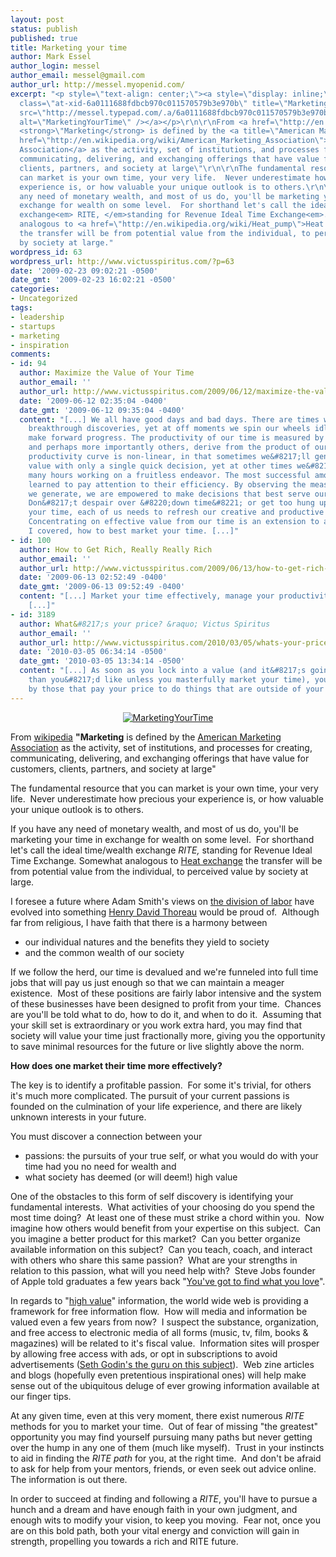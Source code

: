 ```yaml
---
layout: post
status: publish
published: true
title: Marketing your time
author: Mark Essel
author_login: messel
author_email: messel@gmail.com
author_url: http://messel.myopenid.com/
excerpt: "<p style=\"text-align: center;\"><a style=\"display: inline;\" href=\"http://www.flickr.com/photos/kwerfeldein/\"><img
  class=\"at-xid-6a0111688fdbcb970c011570579b3e970b\" title=\"MarketingYourTime\"
  src=\"http://messel.typepad.com/.a/6a0111688fdbcb970c011570579b3e970b-500pi\" border=\"0\"
  alt=\"MarketingYourTime\" /></a></p>\r\n\r\nFrom <a href=\"http://en.wikipedia.org/wiki/Marketing\">wikipedia</a>
  <strong>\"Marketing</strong> is defined by the <a title=\"American Marketing Association\"
  href=\"http://en.wikipedia.org/wiki/American_Marketing_Association\">American Marketing
  Association</a> as the activity, set of institutions, and processes for creating,
  communicating, delivering, and exchanging offerings that have value for customers,
  clients, partners, and society at large\"\r\n\r\nThe fundamental resource that you
  can market is your own time, your very life.  Never underestimate how precious your
  experience is, or how valuable your unique outlook is to others.\r\n\r\nIf you have
  any need of monetary wealth, and most of us do, you'll be marketing your time in
  exchange for wealth on some level.  For shorthand let's call the ideal time/wealth
  exchange<em> RITE, </em>standing for Revenue Ideal Time Exchange<em>. </em>Somewhat
  analogous to <a href=\"http://en.wikipedia.org/wiki/Heat_pump\">Heat exchange</a>
  the transfer will be from potential value from the individual, to perceived value
  by society at large."
wordpress_id: 63
wordpress_url: http://www.victusspiritus.com/?p=63
date: '2009-02-23 09:02:21 -0500'
date_gmt: '2009-02-23 16:02:21 -0500'
categories:
- Uncategorized
tags:
- leadership
- startups
- marketing
- inspiration
comments:
- id: 94
  author: Maximize the Value of Your Time
  author_email: ''
  author_url: http://www.victusspiritus.com/2009/06/12/maximize-the-value-of-your-time/
  date: '2009-06-12 02:35:04 -0400'
  date_gmt: '2009-06-12 09:35:04 -0400'
  content: "[...] We all have good days and bad days. There are times when we make
    breakthrough discoveries, yet at off moments we spin our wheels idly unable to
    make forward progress. The productivity of our time is measured by the value we,
    and perhaps more importantly others, derive from the product of our efforts. Our
    productivity curve is non-linear, in that sometimes we&#8217;ll generate fantastic
    value with only a single quick decision, yet at other times we&#8217;ll spend
    many hours working on a fruitless endeavor. The most successful among us have
    learned to pay attention to their efficiency. By observing the measurable value
    we generate, we are empowered to make decisions that best serve our productivity.
    Don&#8217;t despair over &#8220;down time&#8221; or get too hung up on optimizing
    your time, each of us needs to refresh our creative and productive energies periodically.
    Concentrating on effective value from our time is an extension to an earlier topic
    I covered, how to best market your time. [...]"
- id: 100
  author: How to Get Rich, Really Really Rich
  author_email: ''
  author_url: http://www.victusspiritus.com/2009/06/13/how-to-get-rich-really-really-rich/
  date: '2009-06-13 02:52:49 -0400'
  date_gmt: '2009-06-13 09:52:49 -0400'
  content: "[...] Market your time effectively, manage your productivity masterfully
    [...]"
- id: 3189
  author: What&#8217;s your price? &raquo; Victus Spiritus
  author_email: ''
  author_url: http://www.victusspiritus.com/2010/03/05/whats-your-price/
  date: '2010-03-05 06:34:14 -0500'
  date_gmt: '2010-03-05 13:34:14 -0500'
  content: "[...] As soon as you lock into a value (and it&#8217;s going to be less
    than you&#8217;d like unless you masterfully market your time), you will be pushed
    by those that pay your price to do things that are outside of your [...]"
---
```

<p style="text-align: center;"><a style="display: inline;" href="http://www.flickr.com/photos/kwerfeldein/"><img class="at-xid-6a0111688fdbcb970c011570579b3e970b" title="MarketingYourTime" src="http://messel.typepad.com/.a/6a0111688fdbcb970c011570579b3e970b-500pi" border="0" alt="MarketingYourTime" /></a></p>
<p>From <a href="http://en.wikipedia.org/wiki/Marketing">wikipedia</a> <strong>"Marketing</strong> is defined by the <a title="American Marketing Association" href="http://en.wikipedia.org/wiki/American_Marketing_Association">American Marketing Association</a> as the activity, set of institutions, and processes for creating, communicating, delivering, and exchanging offerings that have value for customers, clients, partners, and society at large"</p>
<p>The fundamental resource that you can market is your own time, your very life.  Never underestimate how precious your experience is, or how valuable your unique outlook is to others.</p>
<p>If you have any need of monetary wealth, and most of us do, you'll be marketing your time in exchange for wealth on some level.  For shorthand let's call the ideal time/wealth exchange<em> RITE, </em>standing for Revenue Ideal Time Exchange<em>. </em>Somewhat analogous to <a href="http://en.wikipedia.org/wiki/Heat_pump">Heat exchange</a> the transfer will be from potential value from the individual, to perceived value by society at large.<a id="more"></a><a id="more-63"></a></p>
<p>I foresee a future where Adam Smith's views on <a href="http://en.wikipedia.org/wiki/Division_of_labour#Adam_Smith">the division of labor</a> have evolved into something <a href="http://en.wikipedia.org/wiki/Division_of_labour#Henry_David_Thoreau">Henry David Thoreau</a> would be proud of.  Although far from religious, I have faith that there is a harmony between</p>
<ul>
<li>our individual natures and the benefits they yield to society</li>
<li>and the common wealth of our society</li>
</ul>
<p>If we follow the herd, our time is devalued and we're funneled into full time jobs that will pay us just enough so that we can maintain a meager existence.  Most of these positions are fairly labor intensive and the system of these businesses have been designed to profit from your time.  Chances are you'll be told what to do, how to do it, and when to do it.  Assuming that your skill set is extraordinary or you work extra hard, you may find that society will value your time just fractionally more, giving you the opportunity to save minimal resources for the future or live slightly above the norm.</p>
<p><strong>How does one market their time more effectively?</strong></p>
<p>The key is to identify a profitable passion.  For some it's trivial, for others it's much more complicated. The pursuit of your current passions is founded on the culmination of your life experience, and there are likely unknown interests in your future.</p>
<p>You must discover a connection between your</p>
<ul>
<li>passions: the pursuits of your true self, or what you would do with your time had you no need for wealth and</li>
<li>what society has deemed (or will deem!) high value</li>
</ul>
<p>One of the obstacles to this form of self discovery is identifying your fundamental interests.  What activities of your choosing do you spend the most time doing?  At least one of these must strike a chord within you.  Now imagine how others would benefit from your expertise on this subject.  Can you imagine a better product for this market?  Can you better organize available information on this subject?  Can you teach, coach, and interact with others who share this same passion?  What are your strengths in relation to this passion, what will you need help with?  Steve Jobs founder of Apple told graduates a few years back "<a href="http://news-service.stanford.edu/news/2005/june15/jobs-061505.html">You've got to find what you love</a>".</p>
<p>In regards to "<a href="http://www.squidoo.com/SmokeAndMirrors">high value</a>" information, the world wide web is providing a framework for free information flow.  How will media and information be valued even a few years from now?  I suspect the substance, organization, and free access to electronic media of all forms (music, tv, film, books &amp; magazines) will be related to it's fiscal value.  Information sites will prosper by allowing free access with ads, or opt in subscriptions to avoid advertisements (<a href="http://sethgodin.typepad.com/seths_blog/2008/01/permission-mark.html">Seth Godin's the guru on this subject</a>).  Web zine articles and blogs (hopefully even pretentious inspirational ones) will help make sense out of the ubiquitous deluge of ever growing information available at our finger tips.</p>
<p>At any given time, even at this very moment, there exist numerous <em>RITE</em> methods for you to market your time.  Out of fear of missing "the greatest" opportunity you may find yourself pursuing many paths but never getting over the hump in any one of them (much like myself).  Trust in your instincts to aid in finding the <em>RITE</em> <em>path </em>for you, at the right time.  And don't be afraid to ask for help from your mentors, friends, or even seek out advice online.  The information is out there.</p>
<p>In order to succeed at finding and following a <em>RITE</em>, you'll have to pursue a hunch and a dream and have enough faith in your own judgment, and enough wits to modify your vision, to keep you moving.  Fear not, once you are on this bold path, both your vital energy and conviction will gain in strength, propelling you towards a rich and RITE future.</p>
